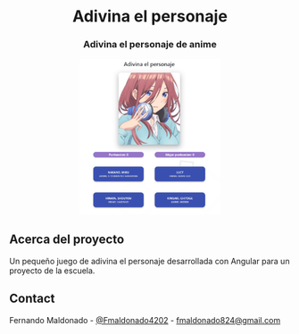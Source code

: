 <p align="center">

  <h1 align="center">Adivina el personaje</h1>

  <h3 align="center">
    Adivina el personaje de anime
    <br />
 
  </h3>
</p>

<p align="center">
 <img  src="./assets/captura.png"alt="Logo" width="50%" >
</p>


## Acerca del proyecto

Un pequeño juego de adivina el personaje desarrollada con Angular para un proyecto de la escuela.

## Contact

Fernando Maldonado - [@Fmaldonado4202](https://twitter.com/Fmaldonado4202) - fmaldonado824@gmail.com
